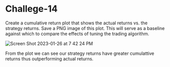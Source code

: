 # Challege-14

Create a cumulative return plot that shows the actual returns vs. the strategy returns. Save a PNG image of this plot. This will serve as a baseline against which to compare the effects of tuning the trading algorithm.

![Screen Shot 2023-01-26 at 7 42 24 PM](https://user-images.githubusercontent.com/111663557/215005143-6c7fe9ff-1807-4688-a921-a621a13cc7cc.png)

From the plot we can see our strategy returns have greater cumulattive returns thus outperforming actual returns.
